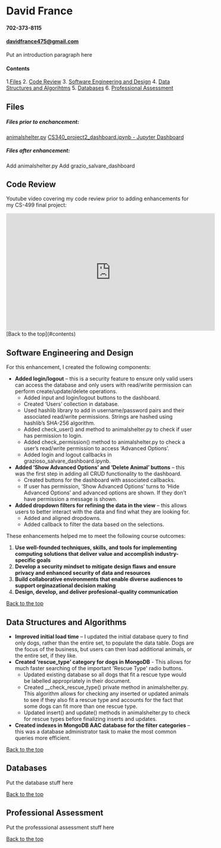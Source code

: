 # David France 
#### 702-373-8115
#### davidfrance475@gmail.com


Put an introduction paragraph here

#### Contents
1.[Files](#files)
2. [Code Review](#code-review)
3. [Software Engineering and Design](#software-engineering-and-design)
4. [Data Structures and Algorihtms](#data-structures-and-algorithms)
5. [Databases](#databases)
6. [Professional Assessment](#professional-assessment)

## Files

##### Files prior to enchancement:
[animalshelter.py](https://github.com/dfrance2010/CS499/blob/Original/animalshelter.py)
[CS340_project2_dashboard.ipynb - Jupyter Dashboard](https://github.com/dfrance2010/CS499/blob/Original/CS340_project2_dashboard.ipynb)

##### Files after enhancement:
Add animalshelter.py
Add grazio_salvare_dashboard

## Code Review 


Youtube video covering my code review prior to adding enhancements for my CS-499 final project:
<iframe width="560" height="315" src="https://www.youtube.com/embed/76tEqNTcvFA?si=nYg4x87zR1OLd5L2" title="YouTube video player" frameborder="0" allow="accelerometer; autoplay; clipboard-write; encrypted-media; gyroscope; picture-in-picture; web-share" allowfullscreen></iframe>
[Back to the top](#contents)

## Software Engineering and Design 


For this enhancement, I created the following components:
+	**Added login/logout** – this is a security feature to ensure only valid users can access the database and only users with read/write permission can perform create/update/delete operations.   
    * Added input and login/logout buttons to the dashboard.
    * Created ‘Users’ collection in database.
    * Used hashlib library to add in username/password pairs and their associated read/write permissions. Strings are hashed using hashlib’s SHA-256 algorithm.
    * Added check_user() and method to animalshelter.py to check if user has permission to login.
    * Added check_permission() method to animalshelter.py to check a user’s read/write permission to access ‘Advanced Options’.
    * Added login and logout callbacks in grazioso_salvare_dashboard.ipynb.
+ **Added ‘Show Advanced Options’ and ‘Delete Animal’ buttons** – this was the first step in adding all CRUD functionality to the dashboard.  
    *	Created buttons for the dashboard with associated callbacks.
    * If user has permission, ‘Show Advanced Options’ turns to ‘Hide Advanced Options’ and advanced options are shown. If they don’t have permission a message is shown.
+	**Added dropdown filters for refining the data in the view** – this allows users to better interact with the data and find what they are looking for.  
    *	Added and aligned dropdowns.
    *	Added callback to filter the data based on the selections.


These enhancements helped me to meet the following course outcomes:
1. **Use well-founded techniques, skills, and tools for implementing computing solutions that deliver value and accomplish industry-specific goals**
2. **Develop a security mindset to mitigate design flaws and ensure privacy and enhanced security of data and resources**
3. **Build collaborative environments that enable diverse audiences to support orginazational decision making**
4. **Design, develop, and deliver profesional-quality communication**

[Back to the top](#contents)

## Data Structures and Algorithms


+ **Improved initial load time** – I updated the initial database query to find only dogs, rather than the entire set, to populate the data table. Dogs are the focus of the business, but users can then load additional animals, or the entire set, if they like.
+ **Created ‘rescue_type’ category for dogs in MongoDB** - This allows for much faster searching of the important 'Rescue Type' radio buttons.
    * Updated existing database so all dogs that fit a rescue type would be labelled appropriately in their document.
    * Created __check_rescue_type() private method in animalshelter.py. This algorithm allows for checking any inserted or updated animals to see if they also fit a rescue type and accounts for the fact that some dogs can fit more than one rescue type.
    * Updated insert() and update() methods in animalshelter.py to check for rescue types before finalizing inserts and updates.
+ **Created indexes in MongoDB AAC database for the filter categories** – this was a database administrator task to make the most common queries more efficient.


[Back to the top](#contents)

## Databases 


Put the database stuff here

[Back to the top](#contents)

## Professional Assessment 


Put the professsional assessment stuff here

[Back to the top](#contents)
